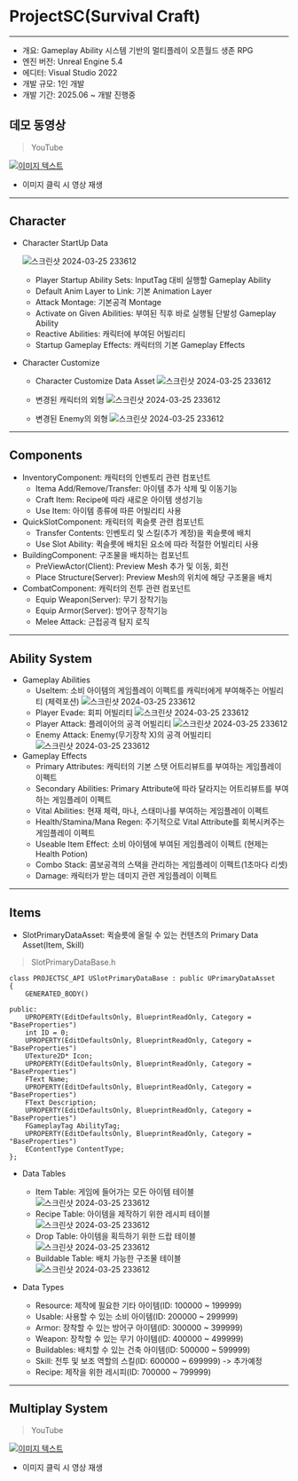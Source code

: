 # ProjectSC(Survival Craft)
---
+ 개요: Gameplay Ability 시스템 기반의 멀티플레이 오픈월드 생존 RPG
+ 엔진 버전: Unreal Engine 5.4
+ 에디터: Visual Studio 2022
+ 개발 규모: 1인 개발
+ 개발 기간: 2025.06 ~ 개발 진행중

데모 동영상
---
>YouTube

[![이미지 텍스트](https://github.com/mettal142/ProjectSC/blob/main/Images/main.png)](https://youtu.be/X-r0QMzDt_k)
 + 이미지 클릭 시 영상 재생

---
Character
---
+ Character StartUp Data
  
  ![스크린샷 2024-03-25 233612](https://github.com/mettal142/ProjectSC/blob/main/Images/5.png)
  + Player Startup Ability Sets: InputTag 대비 실행할 Gameplay Ability
  + Default Anim Layer to Link: 기본 Animation Layer
  + Attack Montage: 기본공격 Montage
  + Activate on Given Abilities: 부여된 직후 바로 실행될 단발성 Gameplay Ability
  + Reactive Abilities: 캐릭터에 부여된 어빌리티
  + Startup Gameplay Effects: 캐릭터의 기본 Gameplay Effects
 
 
+ Character Customize

  + Character Customize Data Asset
  ![스크린샷 2024-03-25 233612](https://github.com/mettal142/ProjectSC/blob/main/Images/10.png)

 
   + 변경된 캐릭터의 외형
  ![스크린샷 2024-03-25 233612](https://github.com/mettal142/ProjectSC/blob/main/Images/9.png)

   + 변경된 Enemy의 외형
  ![스크린샷 2024-03-25 233612](https://github.com/mettal142/ProjectSC/blob/main/Images/8.png)

---
Components
---

+ InventoryComponent: 캐릭터의 인벤토리 관련 컴포넌트
  + Itema Add/Remove/Transfer: 아이템 추가 삭제 및 이동기능
  + Craft Item: Recipe에 따라 새로운 아이템 생성기능
  + Use Item: 아이템 종류에 따른 어빌리티 사용
+ QuickSlotComponent: 캐릭터의 퀵슬릇 관련 컴포넌트
  + Transfer Contents: 인벤토리 및 스킬(추가 계정)을 퀵슬릇에 배치
  + Use Slot Ability: 퀵슬릇에 배치된 요소에 따라 적절한 어빌리티 사용
+ BuildingComponent: 구조물을 배치하는 컴포넌트
  + PreViewActor(Client): Preview Mesh 추가 및 이동, 회전
  + Place Structure(Server): Preview Mesh의 위치에 해당 구조물을 배치
+ CombatComponent: 캐릭터의 전투 관련 컴포넌트
  + Equip Weapon(Server): 무기 장착기능
  + Equip Armor(Server): 방어구 장착기능
  + Melee Attack: 근접공격 탐지 로직


---
Ability System
---
+ Gameplay Abilities
  + UseItem: 소비 아이템의 게임플레이 이펙트를 캐릭터에게 부여해주는 어빌리티 (체력포션)
     ![스크린샷 2024-03-25 233612](https://github.com/mettal142/ProjectSC/blob/main/Images/18.gif)
  + Player Evade: 회피 어빌리티
   ![스크린샷 2024-03-25 233612](https://github.com/mettal142/ProjectSC/blob/main/Images/17.gif)
  + Player Attack: 플레이어의 공격 어빌리티
   ![스크린샷 2024-03-25 233612](https://github.com/mettal142/ProjectSC/blob/main/Images/15.gif)
  + Enemy Attack: Enemy(무기장착 X)의 공격 어빌리티
   ![스크린샷 2024-03-25 233612](https://github.com/mettal142/ProjectSC/blob/main/Images/16.gif)
+ Gameplay Effects
  + Primary Attributes: 캐릭터의 기본 스탯 어트리뷰트를 부여하는 게임플레이 이펙트
  + Secondary Abilities: Primary Attribute에 따라 달라지는 어트리뷰트를 부여하는 게임플레이 이펙트
  + Vital Abilities: 현재 체력, 마나, 스태미나를 부여하는 게임플레이 이펙트
  + Health/Stamina/Mana Regen: 주기적으로 Vital Attribute를 회복시켜주는 게임플레이 이펙트
  + Useable Item Effect: 소비 아이템에 부여된 게임플레이 이펙트 (현제는 Health Potion)
  + Combo Stack: 콤보공격의 스택을 관리하는 게임플레이 이펙트(1초마다 리셋)
  + Damage: 캐릭터가 받는 데미지 관련 게임플레이 이펙트


---
Items
---
+ SlotPrimaryDataAsset: 퀵슬릇에 올릴 수 있는 컨텐츠의 Primary Data Asset(Item, Skill)
> SlotPrimaryDataBase.h


    class PROJECTSC_API USlotPrimaryDataBase : public UPrimaryDataAsset
    {
    	GENERATED_BODY()
    	
    public:
    	UPROPERTY(EditDefaultsOnly, BlueprintReadOnly, Category = "BaseProperties")
    	int ID = 0;
    	UPROPERTY(EditDefaultsOnly, BlueprintReadOnly, Category = "BaseProperties")
    	UTexture2D* Icon;
    	UPROPERTY(EditDefaultsOnly, BlueprintReadOnly, Category = "BaseProperties")
    	FText Name;
    	UPROPERTY(EditDefaultsOnly, BlueprintReadOnly, Category = "BaseProperties")
    	FText Description;
    	UPROPERTY(EditDefaultsOnly, BlueprintReadOnly, Category = "BaseProperties")
    	FGameplayTag AbilityTag;
    	UPROPERTY(EditDefaultsOnly, BlueprintReadOnly, Category = "BaseProperties")
    	EContentType ContentType;
    };

     
+ Data Tables
  + Item Table: 게임에 들어가는 모든 아이템 테이블
  ![스크린샷 2024-03-25 233612](https://github.com/mettal142/ProjectSC/blob/main/Images/21.png)
  + Recipe Table: 아이템을 제작하기 위한 레시피 테이블
  ![스크린샷 2024-03-25 233612](https://github.com/mettal142/ProjectSC/blob/main/Images/23.png)
  + Drop Table: 아이템을 획득하기 위한 드랍 테이블
  ![스크린샷 2024-03-25 233612](https://github.com/mettal142/ProjectSC/blob/main/Images/22.png)
  + Buildable Table: 배치 가능한 구조물 테이블
  ![스크린샷 2024-03-25 233612](https://github.com/mettal142/ProjectSC/blob/main/Images/24.png)
  
+ Data Types
   + Resource: 제작에 필요한 기타 아이템(ID: 100000 ~ 199999)
   + Usable: 사용할 수 있는 소비 아이템(ID: 200000 ~ 299999)
   + Armor: 장착할 수 있는 방어구 아이템(ID: 300000 ~ 399999)
   + Weapon: 장착할 수 있는 무기 아이템(ID: 400000 ~ 499999)
   + Buildables: 배치할 수 있는 건축 아이템(ID: 500000 ~ 599999)
   + Skill: 전투 및 보조 역할의 스킬(ID: 600000 ~ 699999) -> 추가예정
   + Recipe: 제작을 위한 레시피(ID: 700000 ~ 799999)
---
Multiplay System
---
>YouTube

[![이미지 텍스트](https://github.com/mettal142/ProjectSC/blob/main/Images/20.png)](https://youtu.be/3JuylUJiWrs)
 + 이미지 클릭 시 영상 재생
